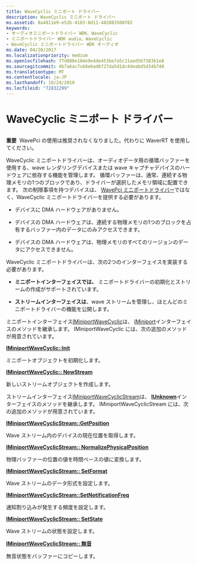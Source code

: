 ```yaml
---
title: WaveCyclic ミニポート ドライバー
description: WaveCyclic ミニポート ドライバー
ms.assetid: 8a4811e9-e52b-4183-8d11-482883500f82
keywords:
- オーディオミニポートドライバー WDK、WaveCyclic
- ミニポートドライバー WDK audio、WaveCyclic
- WaveCyclic ミニポートドライバー WDK オーディオ
ms.date: 04/20/2017
ms.localizationpriority: medium
ms.openlocfilehash: 77d080e104e9e4de453be7a5c11aed567383b1e8
ms.sourcegitcommit: 4b7a6ac7c68e6ad6f27da5d1dc4deabd5d34b748
ms.translationtype: MT
ms.contentlocale: ja-JP
ms.lasthandoff: 10/24/2019
ms.locfileid: "72832299"
---
```

# <a name="wavecyclic-miniport-driver"></a>WaveCyclic ミニポート ドライバー


## <span id="wavecyclic_miniport_driver"></span><span id="WAVECYCLIC_MINIPORT_DRIVER"></span>


**重要**  WavePci の使用は推奨されなくなりました。代わりに WaverRT を使用してください。

 

WaveCyclic ミニポートドライバーは、オーディオデータ用の循環バッファーを使用する、wave レンダリングデバイスまたは wave キャプチャデバイスのハードウェアに依存する機能を管理します。 循環バッファーは、通常、連続する物理メモリの1つのブロックであり、ドライバーが選択したメモリ領域に配置できます。 次の制限事項を持つデバイスは、 [WavePci ミニポートドライバー](wavepci-miniport-driver.md)ではなく、WaveCyclic ミニポートドライバーを提供する必要があります。

-   デバイスに DMA ハードウェアがありません。

-   デバイスの DMA ハードウェアは、連続する物理メモリの1つのブロックを占有するバッファー内のデータにのみアクセスできます。

-   デバイスの DMA ハードウェアは、物理メモリのすべてのリージョンのデータにアクセスできません。

WaveCyclic ミニポートドライバーは、次の2つのインターフェイスを実装する必要があります。

-   **ミニポートインターフェイスでは、** ミニポートドライバーの初期化とストリームの作成がサポートされています。

-   **ストリームインターフェイスは**、wave ストリームを管理し、ほとんどのミニポートドライバーの機能を公開します。

ミニポートインターフェイス[IMiniportWaveCyclic](https://docs.microsoft.com/windows-hardware/drivers/ddi/portcls/nn-portcls-iminiportwavecyclic)は、 [IMiniport](https://docs.microsoft.com/windows-hardware/drivers/ddi/portcls/nn-portcls-iminiport)インターフェイスのメソッドを継承します。 IMiniportWaveCyclic には、次の追加のメソッドが用意されています。

[**IMiniportWaveCyclic::Init**](https://docs.microsoft.com/windows-hardware/drivers/ddi/portcls/nf-portcls-iminiportwavecyclic-init)

ミニポートオブジェクトを初期化します。

[**IMiniportWaveCyclic:: NewStream**](https://docs.microsoft.com/windows-hardware/drivers/ddi/portcls/nf-portcls-iminiportwavecyclic-newstream)

新しいストリームオブジェクトを作成します。

ストリームインターフェイス[IMiniportWaveCyclicStream](https://docs.microsoft.com/windows-hardware/drivers/ddi/portcls/nn-portcls-iminiportwavecyclicstream)は、 [**IUnknown**](https://docs.microsoft.com/windows/desktop/api/unknwn/nn-unknwn-iunknown)インターフェイスのメソッドを継承します。 IMiniportWaveCyclicStream には、次の追加のメソッドが用意されています。

[**IMiniportWaveCyclicStream::GetPosition**](https://docs.microsoft.com/windows-hardware/drivers/ddi/portcls/nf-portcls-iminiportwavecyclicstream-getposition)

Wave ストリーム内のデバイスの現在位置を取得します。

[**IMiniportWaveCyclicStream:: NormalizePhysicalPosition**](https://docs.microsoft.com/windows-hardware/drivers/ddi/portcls/nf-portcls-iminiportwavecyclicstream-normalizephysicalposition)

物理バッファーの位置の値を時間ベースの値に変換します。

[**IMiniportWaveCyclicStream:: SetFormat**](https://docs.microsoft.com/windows-hardware/drivers/ddi/portcls/nf-portcls-iminiportwavecyclicstream-setformat)

Wave ストリームのデータ形式を設定します。

[**IMiniportWaveCyclicStream::SetNotificationFreq**](https://docs.microsoft.com/windows-hardware/drivers/ddi/portcls/nf-portcls-iminiportwavecyclicstream-setnotificationfreq)

通知割り込みが発生する頻度を設定します。

[**IMiniportWaveCyclicStream:: SetState**](https://docs.microsoft.com/windows-hardware/drivers/ddi/portcls/nf-portcls-iminiportwavecyclicstream-setstate)

Wave ストリームの状態を設定します。

[**IMiniportWaveCyclicStream:: 無音**](https://docs.microsoft.com/windows-hardware/drivers/ddi/portcls/nf-portcls-iminiportwavecyclicstream-silence)

無音状態をバッファーにコピーします。
 

 




